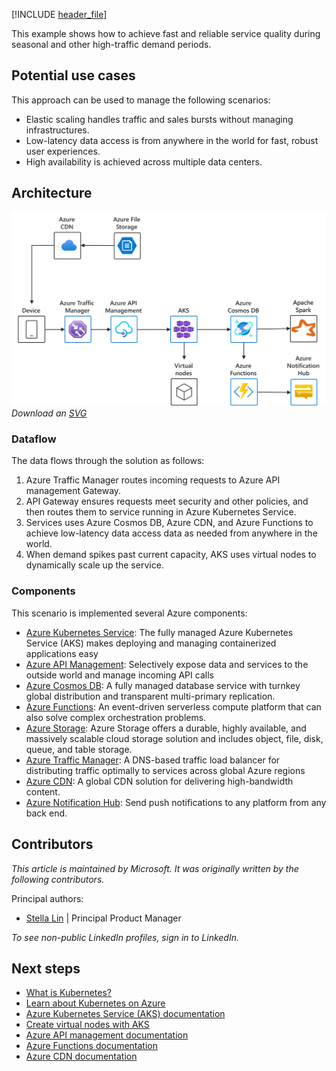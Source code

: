 [!INCLUDE [header_file](../../../includes/sol-idea-header.md)]

This example shows how to achieve fast and reliable service quality during seasonal and other high-traffic demand periods.

## Potential use cases

This approach can be used to manage the following scenarios:

* Elastic scaling handles traffic and sales bursts without managing infrastructures.
* Low-latency data access is from anywhere in the world for fast, robust user experiences.
* High availability is achieved across multiple data centers.

## Architecture

![Architecture Diagram](../media/aks-demand-spikes.png)
*Download an [SVG](../media/aks-demand-spikes.svg)*

### Dataflow

The data flows through the solution as follows:

1. Azure Traffic Manager routes incoming requests to Azure API management Gateway.
2. API Gateway ensures requests meet security and other policies, and then routes them to service running in Azure Kubernetes Service.
3. Services uses Azure Cosmos DB, Azure CDN, and Azure Functions to achieve low-latency data access data as needed from anywhere in the world.
4. When demand spikes past current capacity, AKS uses virtual nodes to dynamically scale up the service.

### Components

This scenario is implemented several Azure components:

- [Azure Kubernetes Service](https://azure.microsoft.com/services/kubernetes-service): The fully managed Azure Kubernetes Service (AKS) makes deploying and managing containerized applications easy
- [Azure API Management](https://azure.microsoft.com/services/api-management): Selectively expose data and services to the outside world and manage incoming API calls
- [Azure Cosmos DB](https://azure.microsoft.com/services/cosmos-db): A fully managed database service with turnkey global distribution and transparent multi-primary replication.
- [Azure Functions](https://azure.microsoft.com/services/functions): An event-driven serverless compute platform that can also solve complex orchestration problems.
- [Azure Storage](https://azure.microsoft.com/services/storage): Azure Storage offers a durable, highly available, and massively scalable cloud storage solution and includes object, file, disk, queue, and table storage.
- [Azure Traffic Manager](https://azure.microsoft.com/services/traffic-manager/): A DNS-based traffic load balancer for distributing traffic optimally to services across global Azure regions
- [Azure CDN](https://azure.microsoft.com/services/cdn): A global CDN solution for delivering high-bandwidth content.
- [Azure Notification Hub](https://azure.microsoft.com/services/notification-hubs): Send push notifications to any platform from any back end.

## Contributors

*This article is maintained by Microsoft. It was originally written by the following contributors.* 

Principal authors:

 - [Stella Lin](https://www.linkedin.com/in/fengxiaoyuelin/) | Principal Product Manager
 
*To see non-public LinkedIn profiles, sign in to LinkedIn.*

## Next steps

- [What is Kubernetes?](https://azure.microsoft.com/topic/what-is-kubernetes)
- [Learn about Kubernetes on Azure](https://azure.microsoft.com/overview/kubernetes-on-azure)
- [Azure Kubernetes Service (AKS) documentation](/azure/aks)
- [Create virtual nodes with AKS](/azure/aks/virtual-nodes-portal)
- [Azure API management documentation](/azure/api-management)
- [Azure Functions documentation](/azure/azure-functions)
- [Azure CDN documentation](/azure/cdn)
